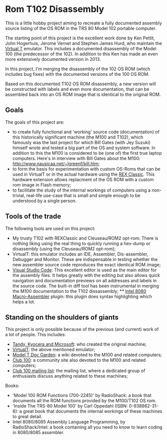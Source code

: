 # Rom T102 Disassembly

This is a little hobby project aiming to recreate a fully documented assembly source listing of the OS ROM in the TRS 80 Model 102 portable computer.

The starting point of this project is the excellent work done by Ken Pettit, John Hogerhuis, Jerome Vernet and Stephen James Hurd, who maintain the [Virtual T](https://sourceforge.net/projects/virtualt/) emulator. This includes a documented disassembly of the Model 100 (the predecessor of the 102). In addition to this Ken has made an even more extensively documented version in 2013.

In this project, I'm merging the disassembly of the 102 OS ROM (which includes bug fixes) with the documented versions of the 100 OS ROM.

Based on this documented T102 OS ROM disassembly, a new version will be constructed with labels and even more documentation, that can be assembled back into an OS ROM image that is identical to the original ROM.

## Goals

The goals of this project are:

* to create fully functional and 'working' source code (documentation) of this historically significant machine (the M100 and T102), which famously was the last project for which Bill Gates (with Jey Suzuki) himself wrote and tested a big part of the OS and system software. In addition to this the M100 is considered to be (one of) the first true laptop computers. Here's in interview with Bill Gates about the M100: http://www.nausicaa.net/~lgreenf/bill.htm;
* to form the basis for experimentation with custom OS-Roms that can be used in VirtualT or in the actual hardware using the [REX Classic](http://bitchin100.com/wiki/index.php?title=REXclassic). This hardware extension allows replacment of the OS ROM with a custom rom image in Flash memory;
* to facilitate the study of the internal workings of computers using a non-trivial, real-life use-case that is small and simple enough to be understood by a single person.

## Tools of the trade

The following tools are used on this project:

* My trusty T102 with REXClassic and Cleuseau/ROM2 opt-rom: There is nothing liking using the real thing to quickly running a hex-dump or disassembly (using the Cleuseau/ROM2 opt-rom);
* VirtualT: this emulator includes an IDE, Assembler, Dis-assembler, Debugger and Monitor. These are indispensable in testing whether the new assembler source code reproduces the exact identical ROM image;
* [Visual Studio Code](https://code.visualstudio.com/): This excellent editor is used as the main editor for the assembly files. It helps greatly with the editing but also allows quick navigation and documentation previews on all addresses and labels in the source code. The built-in diff tool has been instrumental in merging the M100 documentation to the T102 dissassembly;
** [Intel 8080 Macro-Assembler](https://marketplace.visualstudio.com/items?itemName=mborik.i8080-macroasm) plugin: this plugin does syntax highlighting which helps a lot.

## Standing on the shoulders of giants

This project is only possible because of the previous (and current) work of a lot of people. This includes:

* [Tandy, Kyocera and Microsoft](https://en.wikipedia.org/wiki/TRS-80_Model_100): who created the original machine;
* [VirtualT](https://sourceforge.net/projects/virtualt/): the above mentioned emulator;
* [Model T Doc Garden](http://bitchin100.com/wiki/index.php?title=Model_T_DocGarden): a wiki devoted to the M100 and related computers;
* [Club 100](http://www.club100.org/): a community site also devoted to the M100 and related computers;
* [Club 100 mailing list](http://www.club100.org/list.html): the mailing list, where a dedicated group of enthusiasts discuss anything related to these machines;

Books:

* 'Model 100 ROM Functions (700-2245)' by RadioShack: a book that documents all the ROM functions provided by the M100/T102 OS rom.
* 'Inside The TRS-80 Model 100' by Carl Oppedahl (ISBN: 0-938862-31-6): a great book that documents the internal workings of these machines to great detail.
* Intel 8080/8085 Assembly Language Programming, by RadioShack/Intel: a book containing all you need to know to learn coding in 8080/8085 assembler.



 
